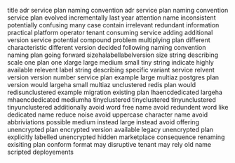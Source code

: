 title adr service plan naming convention adr service plan naming convention service plan evolved incrementally last year attention name inconsistent potentially confusing many case contain irrelevant redundant information practical platform operator tenant consuming service adding additional version service potential compound problem multiplying plan different characteristic different version decided following naming convention naming plan going forward sizehalabellabelversion size string describing scale one plan one xlarge large medium small tiny string indicate highly available relevent label string describing specific variant service relvent version version number service plan example large multiaz postgres plan version would largeha small multiaz unclustered redis plan would redisunclustered example migration existing plan lhaencdedicated largeha mhaencdedicated mediumha tinyclustered tinyclustered tinyunclustered tinyunclustered additionally avoid word free name avoid redundent word like dedicated name reduce noise avoid uppercase character name avoid abbriviations possible medium instead large instead avoid offering unencrypted plan encrypted version available legacy unencrypted plan explicitly labelled unencrypted hidden marketplace consequence renaming exisiting plan conform format may disruptive tenant may rely old name scripted deployements